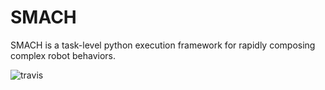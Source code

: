 SMACH
=====

SMACH is a task-level python execution framework for rapidly composing complex
robot behaviors.

![travis](https://travis-ci.org/jbohren/executive_smach.svg?branch=master)
